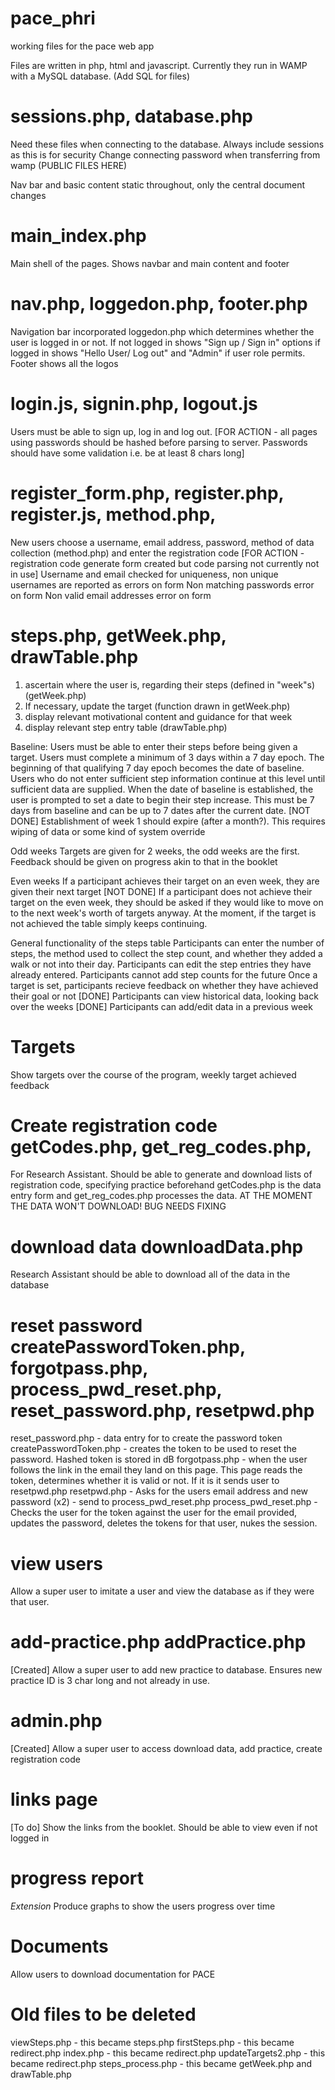 # pace_phri
working files for the pace web app

Files are written in php, html and javascript. Currently they run in WAMP with a MySQL database. (Add SQL for files)

# sessions.php, database.php
Need these files when connecting to the database. Always include sessions as this is for security
Change connecting password when transferring from wamp (PUBLIC FILES HERE)

Nav bar and basic content static throughout, only the central document changes
# main_index.php
Main shell of the pages. Shows navbar and main content and footer

# nav.php, loggedon.php, footer.php
Navigation bar incorporated loggedon.php which determines whether the user is logged in or not. If not logged in shows "Sign up / Sign in" options if logged in shows "Hello User/ Log out" and "Admin" if user role permits. Footer shows all the logos

# login.js, signin.php, logout.js
Users must be able to sign up, log in and log out. 
[FOR ACTION - all pages using passwords should be hashed before parsing to server. Passwords should have some validation i.e. be at least 8 chars long]

# register_form.php, register.php, register.js, method.php,
New users choose a username, email address, password, method of data collection (method.php) and enter the registration code [FOR ACTION - registration code generate form created but code parsing not currently not in use]
Username and email checked for uniqueness, non unique usernames are reported as errors on form
Non matching passwords error on form
Non valid email addresses error on form

# steps.php, getWeek.php, drawTable.php
1. ascertain where the user is, regarding their steps (defined in "week"s) (getWeek.php)
2. If necessary, update the target (function drawn in getWeek.php)
3. display relevant motivational content and guidance for that week
4. display relevant step entry table (drawTable.php)

Baseline: 
Users must be able to enter their steps before being given a target.
Users must complete a minimum of 3 days within a 7 day epoch. The beginning of that qualifying 7 day epoch becomes the date of baseline. 
Users who do not enter sufficient step information continue at this level until sufficient data are supplied. 
When the date of baseline is established, the user is prompted to set a date to begin their step increase. This must be 7 days from baseline and can be up to 7 dates after the current date. 
[NOT DONE] Establishment of week 1 should expire (after a month?). This requires wiping of data or some kind of system override

Odd weeks
Targets are given for 2 weeks, the odd weeks are the first. Feedback should be given on progress akin to that in the booklet

Even weeks
If a participant achieves their target on an even week, they are given their next target
[NOT DONE] If a participant does not achieve their target on the even week, they should be asked if they would like to move on to the next week's worth of targets anyway. 
At the moment, if the target is not achieved the table simply keeps continuing. 

General functionality of the steps table
Participants can enter the number of steps, the method used to collect the step count, and whether they added a walk or not into their day. 
Participants can edit the step entries they have already entered.
Participants cannot add step counts for the future
Once a target is set, participants recieve feedback on whether they have achieved their goal or not
[DONE] Participants can view historical data, looking back over the weeks
[DONE] Participants can add/edit data in a previous week

# Targets
Show targets over the course of the program, weekly target achieved feedback

# Create registration code getCodes.php, get_reg_codes.php, 
For Research Assistant. Should be able to generate and download lists of registration code, specifying practice beforehand
getCodes.php is the data entry form and get_reg_codes.php processes the data. 
AT THE MOMENT THE DATA WON'T DOWNLOAD! BUG NEEDS FIXING

# download data downloadData.php
Research Assistant should be able to download all of the data in the database

# reset password createPasswordToken.php, forgotpass.php, process_pwd_reset.php, reset_password.php, resetpwd.php
reset_password.php - data entry for to create the password token
createPasswordToken.php - creates the token to be used to reset the password. Hashed token is stored in dB
forgotpass.php - when the user follows the link in the email they land on this page. This page reads the token,  determines whether it is valid or not. If it is it sends user to resetpwd.php
resetpwd.php - Asks for the users email address and new password (x2) - send to process_pwd_reset.php
process_pwd_reset.php - Checks the user for the token against the user for the email provided, updates the password, deletes the tokens for that user, nukes the session.

# view users
Allow a super user to imitate a user and view the database as if they were that user.

# add-practice.php addPractice.php
[Created] Allow a super user to add new practice to database. Ensures new practice ID is 3 char long and not already in use.

# admin.php
[Created] Allow a super user to access download data, add practice, create registration code 

# links page
[To do] Show the links from the booklet. Should be able to view even if not logged in

# progress report
*Extension* Produce graphs to show the users progress over time

# Documents
Allow users to download documentation for PACE

# Old files to be deleted
viewSteps.php - this became steps.php
firstSteps.php - this became redirect.php
index.php - this became redirect.php
updateTargets2.php - this became redirect.php
steps_process.php - this became getWeek.php and drawTable.php
